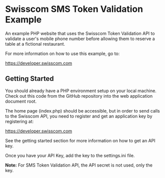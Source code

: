 Swisscom SMS Token Validation Example
=====================================

An example PHP website that uses the Swisscom Token Validation API to validate
a user's mobile phone number before allowing them to reserve a table at a
fictional restaurant.

For more information on how to use this example, go to:

https://developer.swisscom.com

Getting Started
---------------

You should already have a PHP environment setup on your local machine. Check
out this code from the GitHub repository into the web application document
root.

The home page (index.php) should be accessible, but in order to send calls
to the Swisscom API, you need to register and get an application key by
registering at:

https://developer.swisscom.com

See the getting started section for more information on how to get an
API key.

Once you have your API Key, add the key to the settings.ini file.

__Note:__ For SMS Token Validation API, the API secret is not used, only the key.
